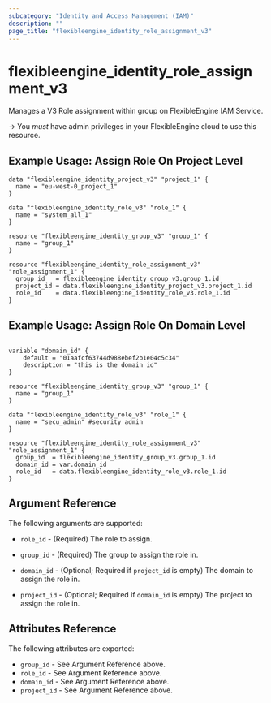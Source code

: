 ```yaml
---
subcategory: "Identity and Access Management (IAM)"
description: ""
page_title: "flexibleengine_identity_role_assignment_v3"
---
```


# flexibleengine_identity_role_assignment_v3

Manages a V3 Role assignment within group on FlexibleEngine IAM Service.

-> You *must* have admin privileges in your FlexibleEngine cloud to use this resource.

## Example Usage: Assign Role On Project Level

```hcl
data "flexibleengine_identity_project_v3" "project_1" {
  name = "eu-west-0_project_1"
}

data "flexibleengine_identity_role_v3" "role_1" {
  name = "system_all_1"
}

resource "flexibleengine_identity_group_v3" "group_1" {
  name = "group_1"
}

resource "flexibleengine_identity_role_assignment_v3" "role_assignment_1" {
  group_id   = flexibleengine_identity_group_v3.group_1.id
  project_id = data.flexibleengine_identity_project_v3.project_1.id
  role_id    = data.flexibleengine_identity_role_v3.role_1.id
}
```

## Example Usage: Assign Role On Domain Level

```hcl

variable "domain_id" {
    default = "01aafcf63744d988ebef2b1e04c5c34"
    description = "this is the domain id"
}

resource "flexibleengine_identity_group_v3" "group_1" {
  name = "group_1"
}

data "flexibleengine_identity_role_v3" "role_1" {
  name = "secu_admin" #security admin
}

resource "flexibleengine_identity_role_assignment_v3" "role_assignment_1" {
  group_id  = flexibleengine_identity_group_v3.group_1.id
  domain_id = var.domain_id
  role_id   = data.flexibleengine_identity_role_v3.role_1.id
} 

```

## Argument Reference

The following arguments are supported:

* `role_id` - (Required) The role to assign.

* `group_id` - (Required) The group to assign the role in.

* `domain_id` - (Optional; Required if `project_id` is empty) The domain to assign the role in.

* `project_id` - (Optional; Required if `domain_id` is empty) The project to assign the role in.

## Attributes Reference

The following attributes are exported:

* `group_id` - See Argument Reference above.
* `role_id` - See Argument Reference above.
* `domain_id` - See Argument Reference above.
* `project_id` - See Argument Reference above.
